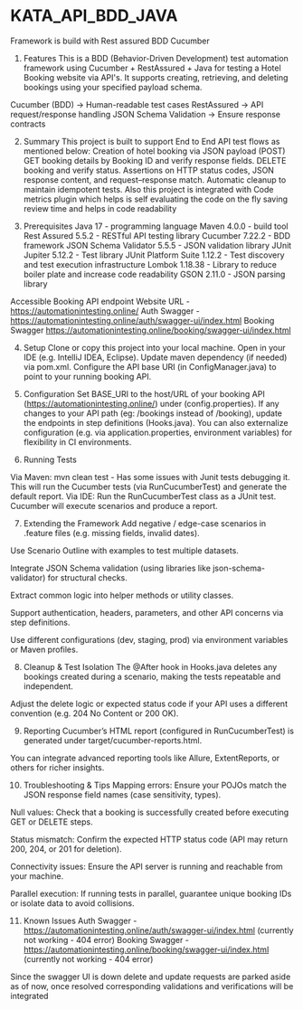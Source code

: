 # KATA_API_BDD_JAVA
Framework is build with Rest assured BDD Cucumber

1. Features
This is a BDD (Behavior-Driven Development) test automation framework using Cucumber + RestAssured + Java for testing a Hotel Booking website via API's.
It supports creating, retrieving, and deleting bookings using your specified payload schema.

Cucumber (BDD) → Human-readable test cases
RestAssured → API request/response handling
JSON Schema Validation → Ensure response contracts

2. Summary
This project is built to support End to End API test flows as mentioned below: Creation of hotel booking via JSON payload (POST) GET booking details by Booking ID and verify response fields. DELETE booking and verify status. Assertions on HTTP status codes, JSON response content, and request–response match. Automatic cleanup to maintain idempotent tests.
Also this project is integrated with Code metrics plugin which helps is self evaluating the code on the fly saving review time and helps in code readability 

4. Prerequisites
Java 17 - programming language Maven 4.0.0 - build tool Rest Assured 5.5.2 - RESTful API testing library Cucumber 7.22.2 - BDD framework JSON Schema Validator 5.5.5 - JSON validation library JUnit Jupiter 5.12.2 - Test library JUnit Platform Suite 1.12.2 - Test discovery and test execution infrastructure Lombok 1.18.38 - Library to reduce boiler plate and increase code readability GSON 2.11.0 - JSON parsing library

Accessible Booking API endpoint Website URL - https://automationintesting.online/ 
Auth Swagger - https://automationintesting.online/auth/swagger-ui/index.html 
Booking Swagger https://automationintesting.online/booking/swagger-ui/index.html

4. Setup
Clone or copy this project into your local machine. Open in your IDE (e.g. IntelliJ IDEA, Eclipse). Update maven dependency (if needed) via pom.xml. Configure the API base URI (in ConfigManager.java) to point to your running booking API.

5. Configuration
Set BASE_URI to the host/URL of your booking API (https://automationintesting.online/) under (config.properties). If any changes to your API path (eg: /bookings instead of /booking), update the endpoints in step definitions (Hooks.java). You can also externalize configuration (e.g. via application.properties, environment variables) for flexibility in CI environments.

6. Running Tests

Via Maven:
mvn clean test - Has some issues with Junit tests debugging it.
This will run the Cucumber tests (via RunCucumberTest) and generate the default report.
Via IDE: Run the RunCucumberTest class as a JUnit test. Cucumber will execute scenarios and produce a report.

7. Extending the Framework
Add negative / edge-case scenarios in .feature files (e.g. missing fields, invalid dates).

Use Scenario Outline with examples to test multiple datasets.

Integrate JSON Schema validation (using libraries like json-schema-validator) for structural checks.

Extract common logic into helper methods or utility classes.

Support authentication, headers, parameters, and other API concerns via step definitions.

Use different configurations (dev, staging, prod) via environment variables or Maven profiles.

8. Cleanup & Test Isolation
The @After hook in Hooks.java deletes any bookings created during a scenario, making the tests repeatable and independent.

Adjust the delete logic or expected status code if your API uses a different convention (e.g. 204 No Content or 200 OK).

9. Reporting
Cucumber’s HTML report (configured in RunCucumberTest) is generated under target/cucumber-reports.html.

You can integrate advanced reporting tools like Allure, ExtentReports, or others for richer insights.

10. Troubleshooting & Tips
Mapping errors: Ensure your POJOs match the JSON response field names (case sensitivity, types).

Null values: Check that a booking is successfully created before executing GET or DELETE steps.

Status mismatch: Confirm the expected HTTP status code (API may return 200, 204, or 201 for deletion).

Connectivity issues: Ensure the API server is running and reachable from your machine.

Parallel execution: If running tests in parallel, guarantee unique booking IDs or isolate data to avoid collisions.

11. Known Issues
Auth Swagger - https://automationintesting.online/auth/swagger-ui/index.html (currently not working - 404 error) 
Booking Swagger - https://automationintesting.online/booking/swagger-ui/index.html (currently not working - 404 error)

Since the swagger UI is down delete and update requests are parked aside as of now, once resolved corresponding validations and verifications will be integrated
